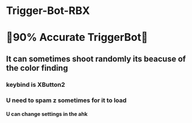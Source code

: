 # Trigger-Bot-RBX

# 🔫90% Accurate TriggerBot🔫
## It can sometimes shoot randomly its beacuse of the color finding
### keybind is XButton2
### U need to spam z sometimes for it to load
#### U can change settings in the ahk
